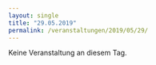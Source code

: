 ```yaml
---
layout: single
title: "29.05.2019"
permalink: /veranstaltungen/2019/05/29/
---
```


Keine Veranstaltung an diesem Tag.
